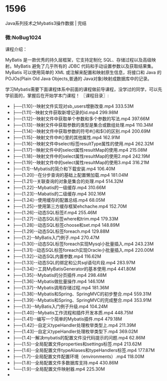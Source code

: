 # 1596
Java系列技术之Mybatis3操作数据 | 完结
### 微:NoBug1024 


课程介绍：

MyBatis 是一款优秀的持久层框架，它支持定制化 SQL、存储过程以及高级映射。MyBatis 避免了几乎所有的 JDBC 代码和手动设置参数以及获取结果集。MyBatis 可以使用简单的 XML 或注解来配置和映射原生信息，将接口和 Java 的 POJOs(Plain Old Java Objects,普通的 Java对象)映射成数据库中的记录。

学习Mybatis需要下面课程体系中前面的课程做前导课程，没学过的同学，可以先学前面的，掌握后在开始学本门课程！
〖课程目录〗:

- ├──[1.10]--映射文件实现对sb_users增删改查.mp4  333.53M
- ├──[1.11]--映射文件获取新增记录的id.mp4  299.98M
- ├──[1.12]--映射文件中获取单个参数和多个参数的写法.mp4  397.66M
- ├──[1.13]--映射文件中获取参数的类型是集合或数组处理.mp4  110.34M
- ├──[1.14]--映射文件中获取参数的符号#{}和${}的区别.mp4  200.69M
- ├──[1.15]--映射文件中#{}里的其他属性.mp4  162.91M
- ├──[1.16]--映射文件中select标签resultType属性的使用.mp4  262.32M
- ├──[1.17]--映射文件中的select属性resultMap的使用.mp4  215.08M
- ├──[1.18]--映射文件中的select属性resultMap的使用2.mp4  242.19M
- ├──[1.19]--映射文件中的select属性resultMap的使用3.mp4  316.21M
- ├──[1.1]--Mybatis的简介和下载安装.mp4  106.40M
- ├──[1.20]--在分步查询的基础上配置懒加载.mp4  181.04M
- ├──[1.21]--关联查询的对象是集合的处理.mp4  514.32M
- ├──[1.22]--Mybatis的一级缓存.mp4  310.66M
- ├──[1.23]--Mabatis的二级缓存.mp4  302.16M
- ├──[1.24]--使用缓存的配置总结.mp4  68.05M
- ├──[1.25]--使用第三方缓存框架ehchache.mp4  152.70M
- ├──[1.26]--动态SQL标签if.mp4  255.46M
- ├──[1.27]--动态SQL标签where和trim.mp4  179.33M
- ├──[1.28]--动态SQL标签choose和set.mp4  148.89M
- ├──[1.29]--动态SQL标签foreach.mp4  129.88M
- ├──[1.2]--MyBatis入门例子.mp4  270.47M
- ├──[1.30]--动态SQL标签foreach实现Mysql小批量插入.mp4  243.23M
- ├──[1.31]--动态SQL标签foreach实现Oracle小批量插入.mp4  220.00M
- ├──[1.32]--动态SQL内置参数.mp4  116.62M
- ├──[1.33]--动态SQL的绑定和公共sql语句片段.mp4  283.97M
- ├──[1.34]--工具MyBatisGenerator的基本使用.mp4  441.80M
- ├──[1.35]--Mybatis的分页插件.mp4  298.48M
- ├──[1.36]--Mybatis做批量操作.mp4  146.10M
- ├──[1.37]--Mybatis调用存储过程.mp4  181.36M
- ├──[1.38]--Mybatis和Spring、SpringMVC的初步整合.mp4  559.31M
- ├──[1.39]--Mybatis和Spring、SpringMVC的完成整合.mp4  353.91M
- ├──[1.3]--MyBatis入门例子升级.mp4  104.24M
- ├──[1.40]--Mybatis工作流程和插件开发本质.mp4  448.75M
- ├──[1.41]--编写一个简单的Mybatis插件.mp4  479.18M
- ├──[1.42]--自定义typeHandler处理枚举类型上.mp4  211.39M
- ├──[1.43]--自定义typeHandler处理枚举类型下.mp4  369.02M
- ├──[1.4]--解决mybatis的配置文件没代码提示的问题.mp4  62.86M
- ├──[1.5]--全局配置文件properties和settings标签.mp4  213.62M
- ├──[1.6]--全局配置文件typeAliases和typeHandlers标签.mp4  177.87M
- ├──[1.7]--全局配置文件配置环境（environments）.mp4  118.00M
- ├──[1.8]--全局配置文件多数据库支持.mp4  430.86M
- └──[1.9]--全局配置文件映射器.mp4  225.30M
- 
